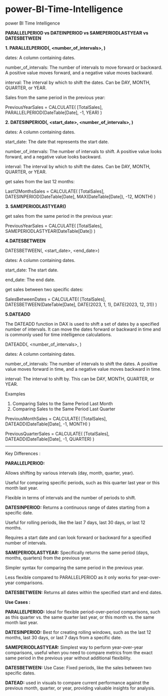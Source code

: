 # power-BI-Time-Intelligence
power BI Time Intelligence

**PARALLELPERIOD vs DATEINPERIOD vs SAMEPERIODLASTYEAR vs DATESBETWEEN**

**1. PARALLELPERIOD(<dates>, <number_of_intervals>, <interval>)**

dates: A column containing dates.

number_of_intervals: The number of intervals to move forward or backward. A positive value moves forward, and a negative value moves backward.

interval: The interval by which to shift the dates. Can be DAY, MONTH, QUARTER, or YEAR.

Sales from the same period in the previous year:

PreviousYearSales = 
CALCULATE(
    [TotalSales],
    PARALLELPERIOD(DateTable[Date], -1, YEAR)
)

**2. DATESINPERIOD(<dates>, <start_date>, <number_of_intervals>, <interval>)**
   
dates: A column containing dates.

start_date: The date that represents the start date.

number_of_intervals: The number of intervals to shift. A positive value looks forward, and a negative value looks backward.

interval: The interval by which to shift the dates. Can be DAY, MONTH, QUARTER, or YEAR.

get sales from the last 12 months:

Last12MonthsSales = 
CALCULATE(
    [TotalSales],
    DATESINPERIOD(DateTable[Date], MAX(DateTable[Date]), -12, MONTH)
)

**3. SAMEPERIODLASTYEAR(<dates>)**

get sales from the same period in the previous year:

PreviousYearSales = 
CALCULATE(
    [TotalSales],
    SAMEPERIODLASTYEAR(DateTable[Date])
)

**4.DATESBETWEEN**

DATESBETWEEN(<dates>, <start_date>, <end_date>)

dates: A column containing dates.

start_date: The start date.

end_date: The end date.

get sales between two specific dates:

SalesBetweenDates = 
CALCULATE(
    [TotalSales],
    DATESBETWEEN(DateTable[Date], DATE(2023, 1, 1), DATE(2023, 12, 31))
)

**5.DATEADD**

The DATEADD function in DAX is used to shift a set of dates by a specified number of intervals. It can move the dates forward or backward in time and is commonly used for time intelligence calculations.

DATEADD(<dates>, <number_of_intervals>, <interval>)

dates: A column containing dates.

number_of_intervals: The number of intervals to shift the dates. A positive value moves forward in time, and a negative value moves backward in time.

interval: The interval to shift by. This can be DAY, MONTH, QUARTER, or YEAR.

Examples
1. Comparing Sales to the Same Period Last Month
2. Comparing Sales to the Same Period Last Quarter

PreviousMonthSales = 
CALCULATE(
    [TotalSales],
    DATEADD(DateTable[Date], -1, MONTH)
)

PreviousQuarterSales = 
CALCULATE(
    [TotalSales],
    DATEADD(DateTable[Date], -1, QUARTER)
)

--------------------------------------------------------------------------------------------------------------------------------------------
Key Differences :

**PARALLELPERIOD:**

Allows shifting by various intervals (day, month, quarter, year).

Useful for comparing specific periods, such as this quarter last year or this month last year.

Flexible in terms of intervals and the number of periods to shift.

**DATESINPERIOD:**
Returns a continuous range of dates starting from a specific date.

Useful for rolling periods, like the last 7 days, last 30 days, or last 12 months.

Requires a start date and can look forward or backward for a specified number of intervals.

**SAMEPERIODLASTYEAR:**
Specifically returns the same period (days, months, quarters) from the previous year.

Simpler syntax for comparing the same period in the previous year.

Less flexible compared to PARALLELPERIOD as it only works for year-over-year comparisons.

**DATESBETWEEN:**  Returns all dates within the specified start and end dates.

**Use Cases :**

**PARALLELPERIOD:** Ideal for flexible period-over-period comparisons, such as this quarter vs. the same quarter last year, or this month vs. the same month last year.

**DATESINPERIOD:** Best for creating rolling windows, such as the last 12 months, last 30 days, or last 7 days from a specific date.

**SAMEPERIODLASTYEAR:** Simplest way to perform year-over-year comparisons, useful when you need to compare metrics from the exact same period in the previous year without additional flexibility.

**DATESBETWEEN:** Use Case: Fixed periods, like the sales between two specific dates.

**DATEAD:** used in visuals to compare current performance against the previous month, quarter, or year, providing valuable insights for analysis.
